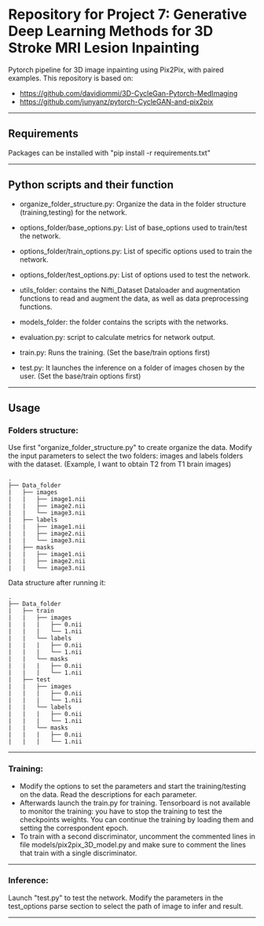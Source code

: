 # Repository for Project 7: Generative Deep Learning Methods for 3D Stroke MRI Lesion Inpainting

Pytorch pipeline for 3D image inpainting using Pix2Pix, with paired examples. This repository is based on:
- https://github.com/davidiommi/3D-CycleGan-Pytorch-MedImaging
- https://github.com/junyanz/pytorch-CycleGAN-and-pix2pix

*******************************************************************************
## Requirements
Packages can be installed with "pip install -r requirements.txt"
*******************************************************************************
## Python scripts and their function

- organize_folder_structure.py: Organize the data in the folder structure (training,testing) for the network.

- options_folder/base_options.py: List of base_options used to train/test the network.  

- options_folder/train_options.py: List of specific options used to train the network.

- options_folder/test_options.py: List of options used to test the network.

- utils_folder: contains the Nifti_Dataset Dataloader and augmentation functions to read and augment the data, as well as data preprocessing functions. 

- models_folder: the folder contains the scripts with the networks.

- evaluation.py: script to calculate metrics for network output. 

- train.py: Runs the training. (Set the base/train options first)

- test.py: It launches the inference on a folder of images chosen by the user. (Set the base/train options first)
*******************************************************************************
## Usage
### Folders structure:

Use first "organize_folder_structure.py" to create organize the data.
Modify the input parameters to select the two folders: images and labels folders with the dataset.
(Example, I want to obtain T2 from T1 brain images)


    .
	├── Data_folder                   
	|   ├── images               
	|   |   ├── image1.nii 
    |   |   ├── image2.nii 	
	|   |   └── image3.nii                     
	|   ├── labels                        
	|   |   ├── image1.nii 
    |   |   ├── image2.nii 	
	|   |   └── image3.nii  
	|   ├── masks                        
	|   |   ├── image1.nii 
    |   |   ├── image2.nii 	
	|   |   └── image3.nii  

Data structure after running it:

	.
	├── Data_folder                   
	|   ├── train              
	|   |   ├── images            
	|   |   |   ├── 0.nii              
	|   |   |   └── 1.nii                     
	|   |   └── labels            
	|   |   |   ├── 0.nii             
	|   |   |   └── 1.nii
	|   |   └── masks            
	|   |   |   ├── 0.nii             
	|   |   |   └── 1.nii
	|   ├── test              
	|   |   ├── images           
	|   |   |   ├── 0.nii              
	|   |   |   └── 1.nii                     
	|   |   └── labels            
	|   |   |   ├── 0.nii             
	|   |   |   └── 1.nii
	|   |   └── masks            
	|   |   |   ├── 0.nii             
	|   |   |   └── 1.nii
	

*******************************************************************************
### Training:
- Modify the options to set the parameters and start the training/testing on the data. Read the descriptions for each parameter.
- Afterwards launch the train.py for training. Tensorboard is not available to monitor the training: you have to stop the training to test the checkpoints weights. You can continue the training
by loading them and setting the correspondent epoch.
- To train with a second discriminator, uncomment the commented lines in file models/pix2pix_3D_model.py and make sure to comment the lines that train with a single discriminator. 
*******************************************************************************
### Inference:
Launch "test.py" to test the network. Modify the parameters in the test_options parse section to select the path of image to infer and result.

*******************************************************************************


